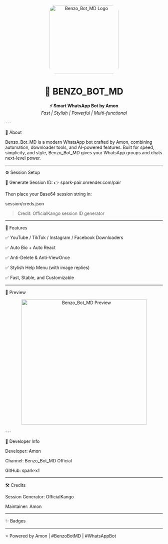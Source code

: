 <!-- BENZO BOT MD README by Amon --><p align="center">
  <img src="https://o.uguu.se/KntRsfPu.jpg" width="220" style="border-radius:20px;" alt="Benzo_Bot_MD Logo"/>
</p><h1 align="center">🤖 BENZO_BOT_MD</h1><p align="center">
  <strong>⚡ Smart WhatsApp Bot by Amon</strong><br>
  <em>Fast | Stylish | Powerful | Multi-functional</em>
</p>
---

💫 About

Benzo_Bot_MD is a modern WhatsApp bot crafted by Amon, combining automation, downloader tools, and AI-powered features.
Built for speed, simplicity, and style, Benzo_Bot_MD gives your WhatsApp groups and chats next-level power.


---

⚙️ Session Setup

🔗 Generate Session ID:
👉 spark-pair.onrender.com/pair

Then place your Base64 session string in:

session/creds.json

> Credit: OfficialKango session ID generator




---

🚀 Features

✅ YouTube / TikTok / Instagram / Facebook Downloaders

✅ Auto Bio + Auto React

✅ Anti-Delete & Anti-ViewOnce

✅ Stylish Help Menu (with image replies)

✅ Fast, Stable, and Customizable



---

📸 Preview

<p align="center">
  <img src="https://o.uguu.se/KntRsfPu.jpg" width="400" alt="Benzo_Bot_MD Preview"/>
</p>
---

👑 Developer Info

Developer: Amon

Channel: Benzo_Bot_MD Official

GitHub: spark-x1



---

🛠️ Credits

Session Generator: OfficialKango

Maintainer: Amon



---

✨ Badges







---

⭐ Powered by Amon | #BenzoBotMD | #WhatsAppBot

